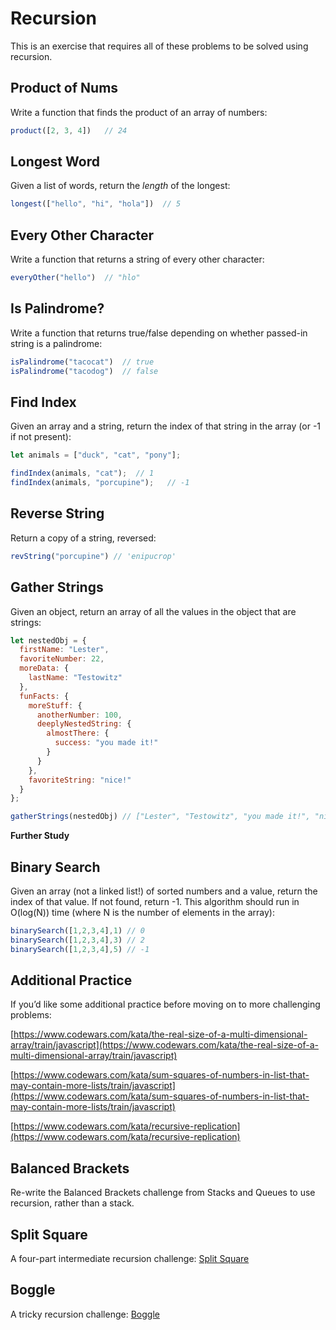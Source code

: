 # Recursion

This is an exercise that requires all of these problems to be solved using recursion.

## **Product of Nums**

Write a function that finds the product of an array of numbers:

```jsx
product([2, 3, 4])   // 24
```

## **Longest Word**

Given a list of words, return the *length* of the longest:

```jsx
longest(["hello", "hi", "hola"])  // 5
```

## **Every Other Character**

Write a function that returns a string of every other character:

```jsx
everyOther("hello")  // "hlo"
```

## **Is Palindrome?**

Write a function that returns true/false depending on whether passed-in string is a palindrome:

```jsx
isPalindrome("tacocat")  // true
isPalindrome("tacodog")  // false
```

## **Find Index**

Given an array and a string, return the index of that string in the array (or -1 if not present):

```jsx
let animals = ["duck", "cat", "pony"];

findIndex(animals, "cat");  // 1
findIndex(animals, "porcupine");   // -1
```

## **Reverse String**

Return a copy of a string, reversed:

```jsx
revString("porcupine") // 'enipucrop'
```

## **Gather Strings**

Given an object, return an array of all the values in the object that are strings:

```jsx
let nestedObj = {
  firstName: "Lester",
  favoriteNumber: 22,
  moreData: {
    lastName: "Testowitz"
  },
  funFacts: {
    moreStuff: {
      anotherNumber: 100,
      deeplyNestedString: {
        almostThere: {
          success: "you made it!"
        }
      }
    },
    favoriteString: "nice!"
  }
};

gatherStrings(nestedObj) // ["Lester", "Testowitz", "you made it!", "nice!"];
```

****Further Study****

## **Binary Search**

Given an array (not a linked list!) of sorted numbers and a value, return the index of that value. If not found, return -1. This algorithm should run in O(log(N)) time (where N is the number of elements in the array):

```jsx
binarySearch([1,2,3,4],1) // 0
binarySearch([1,2,3,4],3) // 2
binarySearch([1,2,3,4],5) // -1
```

## **Additional Practice**

If you’d like some additional practice before moving on to more challenging problems:

[https://www.codewars.com/kata/the-real-size-of-a-multi-dimensional-array/train/javascript](https://www.codewars.com/kata/the-real-size-of-a-multi-dimensional-array/train/javascript)

[https://www.codewars.com/kata/sum-squares-of-numbers-in-list-that-may-contain-more-lists/train/javascript](https://www.codewars.com/kata/sum-squares-of-numbers-in-list-that-may-contain-more-lists/train/javascript)

[https://www.codewars.com/kata/recursive-replication](https://www.codewars.com/kata/recursive-replication)

## **Balanced Brackets**

Re-write the Balanced Brackets challenge from Stacks and Queues to use recursion, rather than a stack.

## **Split Square**

A four-part intermediate recursion challenge: [Split Square](https://curric.rithmschool.com/springboard/exercises/dsa-recursion/split-square/)

## **Boggle**

A tricky recursion challenge: [Boggle](https://curric.rithmschool.com/springboard/exercises/dsa-recursion/boggle/)
